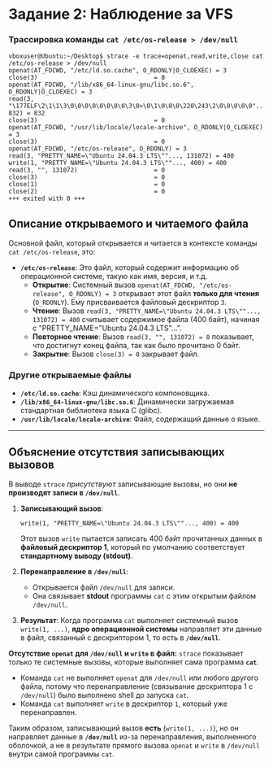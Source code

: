 # Задание 2: Наблюдение за VFS

### Трассировка команды `cat /etc/os-release > /dev/null`

```
vboxuser@Ubuntu:~/Desktop$ strace -e trace=openat,read,write,close cat /etc/os-release > /dev/null
openat(AT_FDCWD, "/etc/ld.so.cache", O_RDONLY|O_CLOEXEC) = 3
close(3)                                = 0
openat(AT_FDCWD, "/lib/x86_64-linux-gnu/libc.so.6", O_RDONLY|O_CLOEXEC) = 3
read(3, "\177ELF\2\1\1\3\0\0\0\0\0\0\0\0\3\0>\0\1\0\0\0\220\243\2\0\0\0\0\0"..., 832) = 832
close(3)                                = 0
openat(AT_FDCWD, "/usr/lib/locale/locale-archive", O_RDONLY|O_CLOEXEC) = 3
close(3)                                = 0
openat(AT_FDCWD, "/etc/os-release", O_RDONLY) = 3
read(3, "PRETTY_NAME=\"Ubuntu 24.04.3 LTS\""..., 131072) = 400
write(1, "PRETTY_NAME=\"Ubuntu 24.04.3 LTS\""..., 400) = 400
read(3, "", 131072)                     = 0
close(3)                                = 0
close(1)                                = 0
close(2)                                = 0
+++ exited with 0 +++
```

## Описание открываемого и читаемого файла

Основной файл, который открывается и читается в контексте команды `cat /etc/os-release`, это:

- **`/etc/os-release`**: Это файл, который содержит информацию об операционной системе, такую как имя, версия, и т.д.
  - **Открытие**: Системный вызов `openat(AT_FDCWD, "/etc/os-release", O_RDONLY) = 3` открывает этот файл **только для чтения** (`O_RDONLY`). Ему присваивается файловый дескриптор `3`.
  - **Чтение**: Вызов `read(3, "PRETTY_NAME=\"Ubuntu 24.04.3 LTS\""..., 131072) = 400` считывает содержимое файла (400 байт), начиная с "PRETTY_NAME="Ubuntu 24.04.3 LTS"...".
  - **Повторное чтение**: Вызов `read(3, "", 131072) = 0` показывает, что достигнут конец файла, так как было прочитано 0 байт.
  - **Закрытие**: Вызов `close(3) = 0` закрывает файл.

### Другие открываемые файлы

- **`/etc/ld.so.cache`**: Кэш динамического компоновщика.
- **`/lib/x86_64-linux-gnu/libc.so.6`**: Динамически загружаемая стандартная библиотека языка C (glibc).
- **`/usr/lib/locale/locale-archive`**: Файл, содержащий данные о языке.

---

## Объяснение отсутствия записывающих вызовов

В выводе `strace` _присутствуют_ записывающие вызовы, но они **не производят записи в `/dev/null`**.

1.  **Записывающий вызов**:

    ```
    write(1, "PRETTY_NAME=\"Ubuntu 24.04.3 LTS\""..., 400) = 400
    ```

    Этот вызов `write` пытается записать 400 байт прочитанных данных в **файловый дескриптор 1**, который по умолчанию соответствует **стандартному выводу (stdout)**.

2.  **Перенаправление в `/dev/null`**:

    - Открывается файл `/dev/null` для записи.
    - Она связывает **stdout** программы `cat` с этим открытым файлом `/dev/null`.

3.  **Результат**:
    Когда программа `cat` выполняет системный вызов `write(1, ...)`, **ядро операционной системы** направляет эти данные в файл, связанный с дескриптором 1, то есть в **`/dev/null`**.

**Отсутствие `openat` для `/dev/null` и `write` в файл:**
`strace` показывает только те системные вызовы, которые выполняет сама программа **`cat`**.

- Команда `cat` не выполняет `openat` для `/dev/null` или любого другого файла, потому что перенаправление (связывание дескриптора 1 с `/dev/null`) было выполнено shell до запуска `cat`.
- Команда `cat` выполняет `write` в дескриптор `1`, который уже перенаправлен.

Таким образом, записывающий вызов **есть** (`write(1, ...)`), но он направляет данные в **`/dev/null`** из-за перенаправления, выполненного оболочкой, а не в результате прямого вызова `openat` и `write` в `/dev/null` внутри самой программы `cat`.
